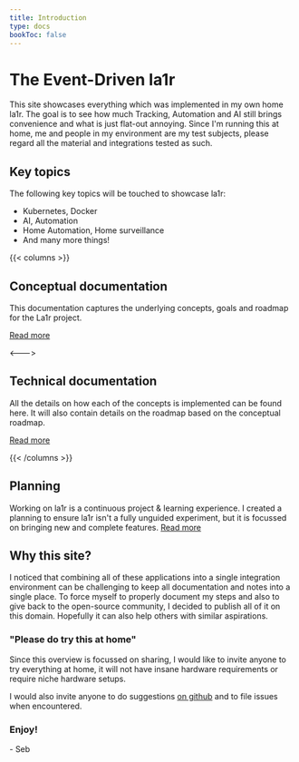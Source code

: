 ```yaml
---
title: Introduction
type: docs
bookToc: false
---
```


# The Event-Driven la1r
This site showcases everything which was implemented in my own home la1r.
The goal is to see how much Tracking, Automation and AI still brings convenience and what is just flat-out annoying.
Since I'm running this at home, me and people in my environment are my test subjects, please regard all the material and integrations tested as such.

## Key topics
The following key topics will be touched to showcase la1r:
* Kubernetes, Docker
* AI, Automation
* Home Automation, Home surveillance
* And many more things!

{{< columns >}}
## Conceptual documentation
This documentation captures the underlying concepts, goals and roadmap for the La1r project.

[Read more](/docs/conceptual-setup)

<--->


## Technical documentation
All the details on how each of the concepts is implemented can be found here. It will also contain details on the roadmap based on the conceptual roadmap.

[Read more](/docs/technical-setup)

{{< /columns >}}

## Planning
Working on la1r is a continuous project & learning experience.
I created a planning to ensure la1r isn't a fully unguided experiment, but it is focussed on bringing new and complete features.
[Read more](/docs/planning)

## Why this site?
I noticed that combining all of these applications into a single integration environment can be challenging to keep all documentation and notes into a single place. To force myself to properly document my steps and also to give back to the open-source community, I decided to publish all of it on this domain. Hopefully it can also help others with similar aspirations.

### "Please **do** try this at home"
Since this overview is focussed on sharing, I would like to invite anyone to try everything at home, it will not have insane hardware requirements or require niche hardware setups.

I would also invite anyone to do suggestions [on github](https://github.com/basraven/La1r/) and to file issues when encountered.

### Enjoy! 
\- Seb